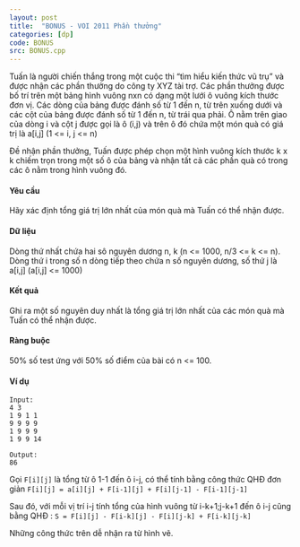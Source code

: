 ```yaml
---
layout: post
title:  "BONUS - VOI 2011 Phần thưởng"
categories: [dp]
code: BONUS
src: BONUS.cpp
---
```


Tuấn là người chiến thắng trong một cuộc thi “tìm hiểu kiến thức vũ trụ” và được nhận các phần thưởng do công ty XYZ tài trợ. Các phần thưởng được bố trí trên một bảng hình vuông nxn có dạng một lưới ô vuông kích thước đơn vị. Các dòng của bảng được đánh số từ 1 đến n, từ trên xuống dưới và các cột của bảng được đánh số từ 1 đến n, từ trái qua phải. Ô nằm trên giao của dòng i và cột j được gọi là ô (i,j) và trên ô đó chứa một món quà có giá trị là a[i,j] (1 <= i, j <= n)

Đề nhận phần thưởng, Tuấn được phép chọn một hình vuông kích thước k x k chiếm trọn trong một số ô của bảng và nhận tất cả các phần quà có trong các ô nằm trong hình vuông đó.

#### Yêu cầu

Hãy xác định tổng giá trị lớn nhất của món quà mà Tuấn có thể nhận được.

#### Dữ liệu

Dòng thứ nhất chứa hai sô nguyên dương n, k (n <= 1000, n/3 <= k <= n).
Dòng thứ i trong số n dòng tiếp theo chứa n số nguyên dương, số thứ j là a[i,j] (a[i,j] <= 1000)

#### Kết quả

Ghi ra một số nguyên duy nhất là tổng giá trị lớn nhất của các món quà mà Tuấn có thể nhận được.

#### Ràng buộc

50% số test ứng với 50% số điểm của bài có n <= 100.

#### Ví dụ

```
Input:
4 3
1 9 1 1
9 9 9 9
1 9 9 9
1 9 9 14

Output:
86
```

<!--more-->

Gọi `F[i][j]` là tổng từ ô 1-1 đến ô i-j, có thể tính bằng công thức QHĐ đơn giản `F[i][j] = a[i][j] + F[i-1][j] + F[i][j-1] - F[i-1][j-1]`

Sau đó, với mỗi vị trí i-j tính tổng của hình vuông từ i-k+1;j-k+1 đến ô i-j cũng bằng QHĐ : `S = F[i][j] - F[i-k][j] - F[i][j-k] + F[i-k][j-k]`

Những công thức trên dễ nhận ra từ hình vẽ.

